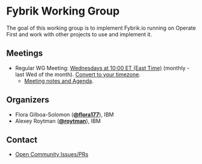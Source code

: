 <!---
This is an autogenerated file!

Please do not edit this file directly, but instead make changes to the
sigs.yaml file in the project root.

This file is part of https://github.com/operate-first/community

To understand how this file is generated, see https://git.k8s.io/community/generator/README.md
--->
# Fybrik Working Group

The goal of this working group is to implement Fybrik.io running on Operate First and work with other projects to use and implement it.

## Meetings
* Regular WG Meeting: [Wednesdays at 10:00 ET (East Time)](https://meet.google.com/sku-akry-mfw) (monthly - last Wed of the month). [Convert to your timezone](http://www.thetimezoneconverter.com/?t=10:00&tz=ET%20%28East%20Time%29).
  * [Meeting notes and Agenda](https://docs.google.com/document/d/18t390IUtTr8LXccT1NWMCoZNbDDd8B030vQeHHMmCbo/edit).

## Organizers

* Flora Gilboa-Solomon (**[@flora177](https://github.com/flora177)**), IBM
* Alexey Roytman (**[@roytman](https://github.com/roytman)**), IBM

## Contact
- [Open Community Issues/PRs](https://github.com/operate-first/community/labels/wg%2Ffybrik)
<!-- BEGIN CUSTOM CONTENT -->

<!-- END CUSTOM CONTENT -->
